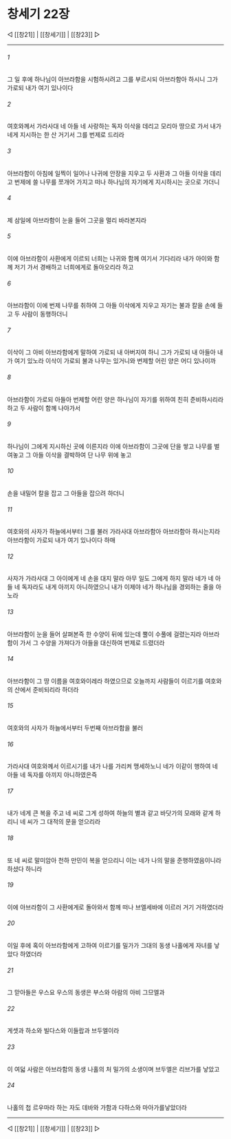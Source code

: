 # 창세기 22장

◁ [[창21]] | [[창세기]] | [[창23]] ▷
***

###### 1
그 일 후에 하나님이 아브라함을 시험하시려고 그를 부르시되 아브라함아 하시니 그가 가로되 내가 여기 있나이다

###### 2
여호와께서 가라사대 네 아들 네 사랑하는 독자 이삭을 데리고 모리아 땅으로 가서 내가 네게 지시하는 한 산 거기서 그를 번제로 드리라

###### 3
아브라함이 아침에 일찍이 일어나 나귀에 안장을 지우고 두 사환과 그 아들 이삭을 데리고 번제에 쓸 나무를 쪼개어 가지고 떠나 하나님의 자기에게 지시하시는 곳으로 가더니

###### 4
제 삼일에 아브라함이 눈을 들어 그곳을 멀리 바라본지라

###### 5
이에 아브라함이 사환에게 이르되 너희는 나귀와 함께 여기서 기다리라 내가 아이와 함께 저기 가서 경배하고 너희에게로 돌아오리라 하고

###### 6
아브라함이 이에 번제 나무를 취하여 그 아들 이삭에게 지우고 자기는 불과 칼을 손에 들고 두 사람이 동행하더니

###### 7
이삭이 그 아비 아브라함에게 말하여 가로되 내 아버지여 하니 그가 가로되 내 아들아 내가 여기 있노라 이삭이 가로되 불과 나무는 있거니와 번제할 어린 양은 어디 있나이까

###### 8
아브라함이 가로되 아들아 번제할 어린 양은 하나님이 자기를 위하여 친히 준비하시리라 하고 두 사람이 함께 나아가서

###### 9
하나님이 그에게 지시하신 곳에 이른지라 이에 아브라함이 그곳에 단을 쌓고 나무를 벌여놓고 그 아들 이삭을 결박하여 단 나무 위에 놓고

###### 10
손을 내밀어 칼을 잡고 그 아들을 잡으려 하더니

###### 11
여호와의 사자가 하늘에서부터 그를 불러 가라사대 아브라함아 아브라함아 하시는지라 아브라함이 가로되 내가 여기 있나이다 하매

###### 12
사자가 가라사대 그 아이에게 네 손을 대지 말라 아무 일도 그에게 하지 말라 네가 네 아들 네 독자라도 내게 아끼지 아니하였으니 내가 이제야 네가 하나님을 경외하는 줄을 아노라

###### 13
아브라함이 눈을 들어 살펴본즉 한 수양이 뒤에 있는데 뿔이 수풀에 걸렸는지라 아브라함이 가서 그 수양을 가져다가 아들을 대신하여 번제로 드렸더라

###### 14
아브라함이 그 땅 이름을 여호와이레라 하였으므로 오늘까지 사람들이 이르기를 여호와의 산에서 준비되리라 하더라

###### 15
여호와의 사자가 하늘에서부터 두번째 아브라함을 불러

###### 16
가라사대 여호와께서 이르시기를 내가 나를 가리켜 맹세하노니 네가 이같이 행하여 네 아들 네 독자를 아끼지 아니하였은즉

###### 17
내가 네게 큰 복을 주고 네 씨로 그게 성하여 하늘의 별과 같고 바닷가의 모래와 같게 하리니 네 씨가 그 대적의 문을 얻으리라

###### 18
또 네 씨로 말미암아 천하 만민이 복을 얻으리니 이는 네가 나의 말을 준행하였음이니라 하셨다 하니라

###### 19
이에 아브라함이 그 사환에게로 돌아와서 함께 떠나 브엘세바에 이르러 거기 거하였더라

###### 20
이일 후에 혹이 아브라함에게 고하여 이르기를 밀가가 그대의 동생 나홀에게 자녀를 낳았다 하였더라

###### 21
그 맏아들은 우스요 우스의 동생은 부스와 아람의 아비 그므엘과

###### 22
게셋과 하소와 빌다스와 이들랍과 브두엘이라

###### 23
이 여덟 사람은 아브라함의 동생 나홀의 처 밀가의 소생이며 브두엘은 리브가를 낳았고

###### 24
나홀의 첩 르우마라 하는 자도 데바와 가함과 다하스와 마아가를낳았더라

***
◁ [[창21]] | [[창세기]] | [[창23]] ▷